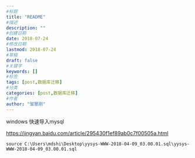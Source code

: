 ```yaml
---
#标题
title: "README"
#描述
description: ""
#创建日期
date: 2018-07-24
#修改日期
lastmod: 2018-07-24
#草稿
draft: false
#关键字
keywords: []
#标签
tags: [post,数据库迁移]
#分类
categories: [post,数据库迁移]
#作者
author: "邹慧刚"
---
```

windows 快速导入mysql


https://jingyan.baidu.com/article/295430f1ef89ab0c7f00505a.html


	source C:\Users\mdshi\Desktop\yysys-WWW-2018-04-09_03.00.01.sql\yysys-WWW-2018-04-09_03.00.01.sql